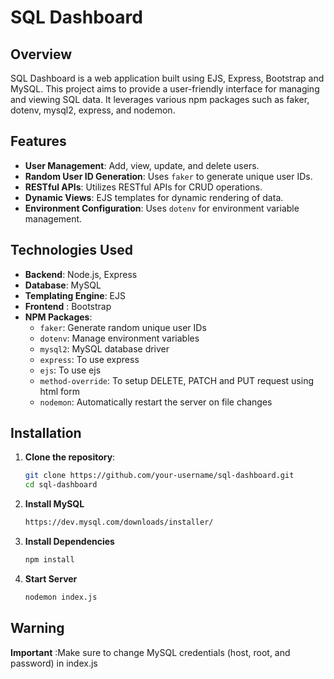 # SQL Dashboard

## Overview

SQL Dashboard is a web application built using EJS, Express, Bootstrap and MySQL. This project aims to provide a user-friendly interface for managing and viewing SQL data. It leverages various npm packages such as faker, dotenv, mysql2, express, and nodemon.

## Features

- **User Management**: Add, view, update, and delete users.
- **Random User ID Generation**: Uses `faker` to generate unique user IDs.
- **RESTful APIs**: Utilizes RESTful APIs for CRUD operations.
- **Dynamic Views**: EJS templates for dynamic rendering of data.
- **Environment Configuration**: Uses `dotenv` for environment variable management.

## Technologies Used

- **Backend**: Node.js, Express
- **Database**: MySQL
- **Templating Engine**: EJS
- **Frontend** : Bootstrap
- **NPM Packages**:
  - `faker`: Generate random unique user IDs
  - `dotenv`: Manage environment variables
  - `mysql2`: MySQL database driver
  - `express`: To use express
  - `ejs`: To use ejs
  - `method-override`: To setup DELETE, PATCH and PUT request using html form
  - `nodemon`: Automatically restart the server on file changes

## Installation

1. **Clone the repository**:
   ```bash
   git clone https://github.com/your-username/sql-dashboard.git
   cd sql-dashboard
   ```
2. **Install MySQL**
   ```bash
   https://dev.mysql.com/downloads/installer/
   ```
3. **Install Dependencies**
   ```bash
   npm install
   ```
4. **Start Server**
   ```bash
   nodemon index.js
   ```

## Warning
**Important** :Make sure to change MySQL credentials (host, root, and password) in index.js
